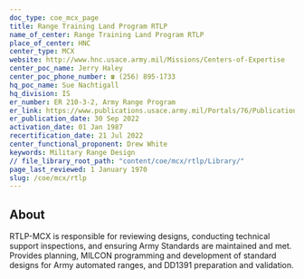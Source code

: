 ```yaml
---
doc_type: coe_mcx_page 
title: Range Training Land Program RTLP
name_of_center: Range Training Land Program RTLP
place_of_center: HNC
center_type: MCX
website: http://www.hnc.usace.army.mil/Missions/Centers-of-Expertise
center_poc_name: Jerry Haley
center_poc_phone_number: ☎ (256) 895-1733
hq_poc_name: Sue Nachtigall
hq_division: IS
er_number: ER 210-3-2, Army Range Program
er_link: https://www.publications.usace.army.mil/Portals/76/Publications/EngineerRegulations/ER%20210-3-2%20w%20Errata%20Sheet.pdf?ver=_fn8XaEz-RdgGNAYQML5uA%3d%3d
er_publication_date: 30 Sep 2022
activation_date: 01 Jan 1987
recertification_date: 21 Jul 2022
center_functional_proponent: Drew White
keywords: Military Range Design
// file_library_root_path: "content/coe/mcx/rtlp/Library/" 
page_last_reviewed: 1 January 1970 
slug: /coe/mcx/rtlp
---
```


## About 

RTLP-MCX is responsible for reviewing designs, conducting technical support inspections, and ensuring Army Standards are maintained and met. Provides planning, MILCON programming and development of standard designs for Army automated ranges, and DD1391 preparation and validation. 

 
